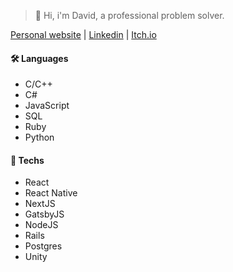 > 👋 Hi, i'm David, a professional problem solver.

[Personal website](https://scostadavid.github.io) | [Linkedin](https://www.linkedin.com/in/scostadavid/) | [Itch.io](https://thegoldmannn.itch.io/)

#### 🛠️ Languages
  - C/C++
  - C#
  - JavaScript
  - SQL 
  - Ruby
  - Python

#### 🔧 Techs
  - React
  - React Native
  - NextJS
  - GatsbyJS
  - NodeJS
  - Rails
  - Postgres
  - Unity
 
<!-- Toasty 🍞 -->
